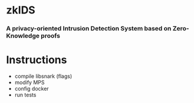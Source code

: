 # zkIDS
### A privacy-oriented Intrusion Detection System based on Zero-Knowledge proofs
# Instructions
- compile libsnark (flags)
- modify MPS
- config docker
- run tests
